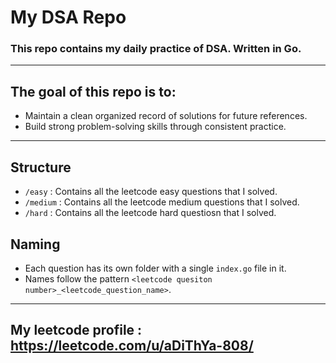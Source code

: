 # My DSA Repo
### This repo contains my daily practice of DSA. Written in Go.
---
## The goal of this repo is to:
- Maintain a clean organized record of solutions for future references.
- Build strong problem-solving skills through consistent practice.
---
## Structure
- `/easy`   : Contains all the leetcode easy questions that I solved.
- `/medium` : Contains all the leetcode medium questions that I solved.
- `/hard`   : Contains all the leetcode hard questiosn that I solved.

## Naming
- Each question has its own folder with a single `index.go` file in it.
- Names follow the pattern `<leetcode quesiton number>_<leetcode_question_name>`.
---
## My leetcode profile : https://leetcode.com/u/aDiThYa-808/
